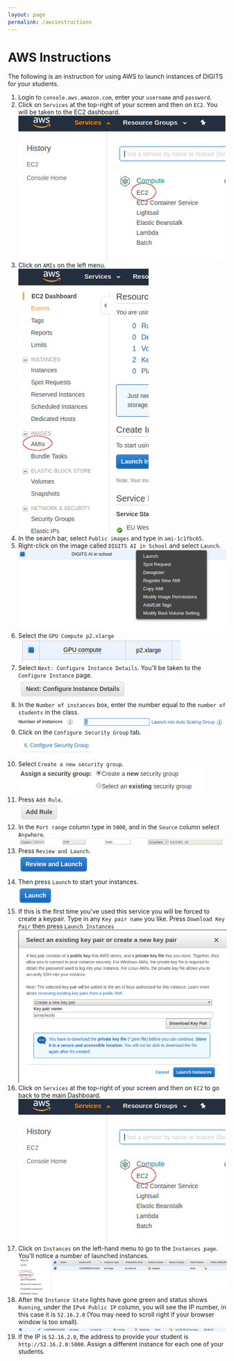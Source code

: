 ```yaml
---
layout: page
permalink: /awsinstructions
---
```


# AWS Instructions

The following is an instruction for using AWS to launch instances of DIGITS for your students.

1. Login to `console.aws.amazon.com`, enter your `username` and `password`.
2. Click on `Services` at the top-right of your screen and then on `EC2`. You will be taken to the EC2 dashboard.
    <br/>![EC 2](/img/aws/2-ec2.png)
3. Click on `AMIs` on the left menu. <br/>![AMIs](/img/aws/3-amis.png)
4. In the search bar, select `Public images` and type in `ami-1c1fbc65`.
5. Right-click on the image called `DIGITS AI in School` and select `Launch`. <br/>![Launch images](/img/aws/5-launchimg.png)
6. Select the `GPU Compute p2.xlarge` <br/>![Select p2.xlarge](/img/aws/6-p2xlarge.png)
7. Select `Next: Configure Instance Details`. You'll be taken to the `Configure Instance` page. <br/>![Config instance detail](/img/aws/7-configinstancedetail.png)
8. In the `Number of instances` box, enter the number equal to the `number of students` in the class. <br/>![EC 2](/img/aws/8-numinstances.png)
9. Click on the `Configure Security Group` tab. <br/>![Config security group](/img/aws/9-configsecuritygroup.png)
10. Select `Create a new security group`.  <br/>![Create new security group](/img/aws/10-createnewsecuritygroup.png)
11. Press `Add Rule`.  <br/>![Add rule](/img/aws/11-addrule.png)
12. In the `Port range` column type in `5000`, and in the `Source` column select `Anywhere`.  <br/>![Set port ranges](/img/aws/12-portrangeandsource.png)
13. Press `Review and Launch`.  <br/>![Review and launch](/img/aws/13-reviewandlaunch.png)
14. Then press `Launch` to start your instances.  <br/>![Launch](/img/aws/14-launch.png)
15. If this is the first time you've used this service you will be forced to create a keypair. Type in any `Key pair name` you like. Press `Download Key Pair` then press `Launch Instances`  <br/>![Add new keypair](/img/aws/15-keypair.png)
16. Click on `Services` at the top-right of your screen and then on `EC2` to go back to the main Dashboard. <br/>![EC 2](/img/aws/2-ec2.png)
17. Click on `Instances` on the left-hand menu to go to the `Instances page`. You'll notice a number of launched instances.  <br/>![Instance page](/img/aws/17-instancepage.png)
18. After the `Instance State` lights have gone green and status shows `Running`, under the `IPv4 Public IP` column, you will see the IP number, in this case it is `52.16.2.0` (You may need to scroll right if your browser window is too small).  <br/>![Instance running](/img/aws/18-instancerunning.png)
19. If the IP is `52.16.2.0`, the address to provide your student is `http://52.16.2.0:5000`. Assign a different instance for each one of your students.
